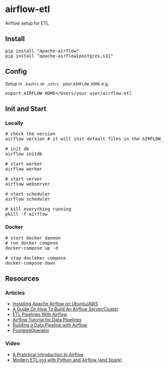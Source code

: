 # airflow-etl
Airflow setup for ETL

## Install
<pre>pip install "apache-airflow"
pip install "apache-airflow[postgres,s3]"
</pre>

## Config
Setup in `.bashrc` or `.zshrc ` your `AIRFLOW_HOME` e.g.
<pre>export AIRFLOW_HOME=/Users/your_user/airflow-etl
</pre>

## Init and Start

### Locally
<pre># check the version
airflow version # it will init default files in the AIRFLOW_HOME

# init db
airflow initdb

# start worker
airflow worker

# start server
airflow webserver

# start scheduler
airflow scheduler

# kill everything running
pkill -f airflow
</pre>

### Docker
<pre># start docker daemon
# run docker compose
docker-compose up -d

# stop docleker compose
docker-compose down
</pre>

## Resources

### Articles
* [Installing Apache Airflow on Ubuntu/AWS](https://medium.com/a-r-g-o/installing-apache-airflow-on-ubuntu-aws-6ebac15db211)
* [A Guide On How To Build An Airflow Server/Cluster](https://stlong0521.github.io/20161023%20-%20Airflow.html)
* [ETL Pipelines With Airflow](http://michael-harmon.com/blog/AirflowETL.html)
* [Airflow Tutorial for Data Pipelines](https://blog.godatadriven.com/practical-airflow-tutorial)
* [Building a Data Pipeline with Airflow](http://tech.marksblogg.com/airflow-postgres-redis-forex.html)
* [PostgresOperator](https://programtalk.com/python-examples/airflow.operators.postgres_operator.PostgresOperator/)

### Video
* [A Pratctical Introduction to Airflow](https://www.youtube.com/watch?v=cHATHSB_450)
* [Modern ETL-ing with Python and Airflow (and Spark)](https://www.youtube.com/watch?v=tcJhSaowzUI)
